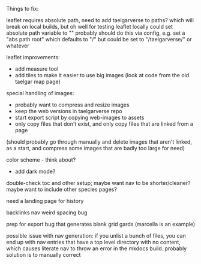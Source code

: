 Things to fix:

leaflet requires absolute path, need to add taelgarverse to paths? which will break on local builds, but oh well
for testing leaflet locally could set absolute path variable to ""
probably should do this via config, e.g. set a "abs path root" which defaults to "/" but could be set to "/taelgarverse/" or whatever

leaflet improvements:
  - add measure tool
  - add tiles to make it easier to use big images
(look at code from the old taelgar map page)

special handling of images:
  - probably want to compress and resize images
  - keep the web versions in taelgarverse repo
  - start export script by copying web-images to assets
  - only copy files that don't exist, and only copy files that are linked from a page

(should probably go through manually and delete images that aren't linked, as a start, and compress some images that are badly too large for need)
  
color scheme - think about?
  - add dark mode?

double-check toc and other setup; maybe want nav to be shorter/cleaner? maybe want to include other species pages?

need a landing page for history

backlinks nav weird spacing bug

prep for export bug that generates blank grid gards (marcella is an example)

possible issue with nav generation: if you unlist a bunch of files, you can end up with nav entries that have a top level directory with no content, which causes literate nav to throw an error in the mkdocs build. probably solution is to manually correct